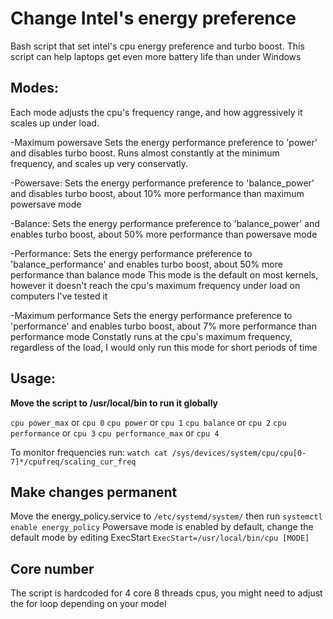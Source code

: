 # Change Intel's energy preference
Bash script that set intel's cpu energy preference and turbo boost.
This script can help laptops get even more battery life than under Windows


## Modes:

Each mode adjusts the cpu's frequency range, and how aggressively it scales up under load.

-Maximum powersave
Sets the energy performance preference to 'power' and disables turbo boost.
Runs almost constantly at the minimum frequency, and scales up very conservatly.

-Powersave: 
Sets the energy performance preference to 'balance_power' and disables turbo boost, about 10% more performance than maximum powersave mode

-Balance:
Sets the energy performance preference to 'balance_power' and enables turbo boost, about 50% more performance than powersave mode

-Performance:
Sets the energy performance preference to 'balance_performance' and enables turbo boost, about 50% more performance than balance mode
This mode is the default on most kernels, however it doesn't reach the cpu's maximum frequency under load on computers I've tested it

-Maximum performance
Sets the energy performance preference to 'performance' and enables turbo boost, about 7% more performance than performance mode
Constatly runs at the cpu's maximum frequency, regardless of the load, I would only run this mode for short periods of time


## Usage:

**Move the script to /usr/local/bin to run it globally**


`cpu power_max` or `cpu 0`
`cpu power` or `cpu 1`
`cpu balance` or `cpu 2`
`cpu performance` or `cpu 3`
`cpu performance_max` or `cpu 4`

To monitor frequencies run:
`watch cat /sys/devices/system/cpu/cpu[0-7]*/cpufreq/scaling_cur_freq`


## Make changes permanent

Move the energy_policy.service to `/etc/systemd/system/`
then run `systemctl enable energy_policy`
Powersave mode is enabled by default, change the default mode by editing ExecStart
`ExecStart=/usr/local/bin/cpu [MODE]`


## Core number

The script is hardcoded for 4 core 8 threads cpus, you might need to adjust the for loop depending on your model
